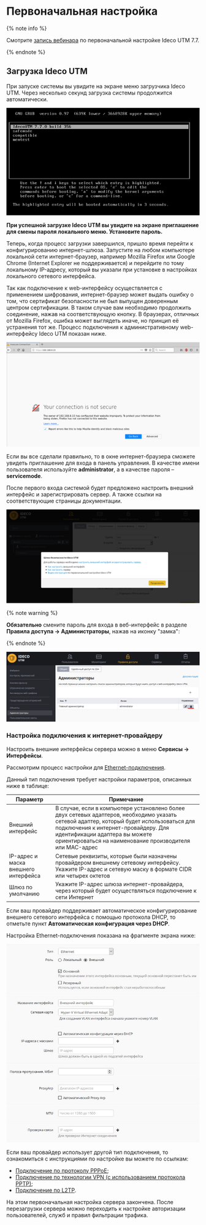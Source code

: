 # Первоначальная настройка

{% note info %}

Смотрите [запись вебинара](https://youtu.be/kiJAl16RkI0) по первоначальной настройке Ideco UTM 7.7.

{% endnote %}

## Загрузка Ideco UTM

При запуске системы вы увидите на экране меню загрузчика Ideco UTM. Через несколько секунд загрузка системы продолжится автоматически.

![](attachments/1278005/6586874.png)

**При успешной загрузке Ideco UTM вы увидите на экране приглашение для смены пароля локального меню. Установите пароль.**

Теперь, когда процесс загрузки завершился, пришло время перейти к конфигурированию интернет-шлюза. Запустите на любом компьютере локальной сети интернет-браузер, например Mozilla Firefox или Google Chrome (Internet Explorer не поддерживается) и перейдите по тому локальному IP-адресу, который вы указали при установке в настройках локального сетевого интерфейса.

Так как подключение к web-интерфейсу осуществляется с применением шифрования, интернет-браузер может выдать ошибку о том, что сертификат безопасности не был выпущен доверенным центром сертификации. В таком случае вам необходимо продолжить соединение, нажав на соответствующую кнопку. В браузерах, отличных от Mozilla Firefox, ошибка может выглядеть иначе, но принцип её устранения тот же. Процесс подключения к административному web-интерфейсу Ideco UTM показан ниже.

![](attachments/1278005/6586868.png)

Если вы все сделали правильно, то в окне интернет-браузера сможете увидеть приглашение для входа в панель управления. В качестве имени пользователя используйте **administrator**, а в качестве пароля – **servicemode**.

После первого входа системой будет предложено настроить внешний интерфейс и зарегистрировать сервер. А также ссылки на соответствующие страницы документации.

![](attachments/1278005/6586870.png)

{% note warning %}

**Обязательно** смените пароль для входа в веб-интерфейс в разделе **Правила доступа -> Администраторы**, нажав на иконку "замка":

{% endnote %}

![](attachments/1278005/11239538.png)

### Настройка подключения к интернет-провайдеру

Настроить внешние интерфейсы сервера можно в меню **Сервисы -> Интерфейсы**.

Рассмотрим процесс настройки для [Ethernet-подключения](connection-to-provider/ethernet-connection.md).

Данный тип подключения требует настройки параметров, описанных ниже в таблице:

| Параметр                             | Примечание                                                                                                                                                                                                                                                                     |
| ------------------------------------ | ------------------------------------------------------------------------------------------------------------------------------------------------------------------------------------------------------------------------------------------------------------------------------ |
| Внешний интерфейс                    | В случае, если в компьютере установлено более двух сетевых адаптеров, необходимо указать сетевой адаптер, который будет использоваться для подключения к интернет-провайдеру. Для идентификации адаптера вы можете ориентироваться на наименование производителя или MAC-адрес |
| IP-адрес и маска внешнего интерфейса | Сетевые реквизиты, которые были назначены провайдером внешнему сетевому интерфейсу. Укажите IP-адрес и сетевую маску в формате CIDR или четырех октетов                                                                                                                        |
| Шлюз по умолчанию                    | Укажите IP-адрес шлюза интернет-провайдера, через который будет осуществляться подключение к сети Интернет                                                                                                                                                                     |

Если ваш провайдер поддерживает автоматическое конфигурирование внешнего сетевого интерфейса с помощью протокола DHCP, то отметьте пункт **Автоматическая конфигурация через DHCP**.

Настройка Ethernet-подключения показана на фрагменте экрана ниже:

![](attachments/1278005/7110728.jpg)

Если ваш провайдер использует другой тип подключения, то ознакомиться с инструкциями по настройке вы можете по ссылкам:

* [Подключение по протоколу PPPoE](connection-to-provider/pppoe-connection.md);
* [Подключение по технологии VPN (с использованием протокола PPTP)](connection-to-provider/pptp-vpn-connection.md);
* [Подключение по L2TP](connection-to-provider/l2tp-vpn-connection.md).

На этом первоначальная настройка сервера закончена. После перезагрузки сервера можно переходить к настройке авторизации пользователей, служб и правил фильтрации трафика.
